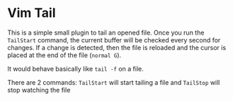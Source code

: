 Vim Tail
==============================================================================

This is a simple small plugin to tail an opened file. Once you run the
`TailStart` command, the current buffer will be checked every second for
changes. If a change is detected, then the file is reloaded and the cursor is
placed at the end of the file (`normal G`). 

It would behave basically like `tail -f` on a file. 

There are 2 commands: `TailStart` will start tailing a file and `TailStop`
will stop watching the file
